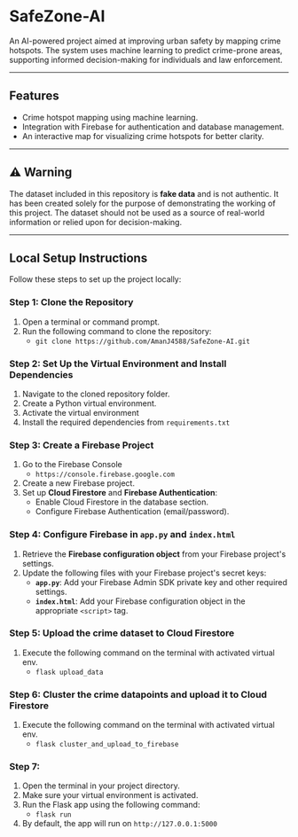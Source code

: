 # SafeZone-AI

An AI-powered project aimed at improving urban safety by mapping crime hotspots. The system uses machine learning to predict crime-prone areas, supporting informed decision-making for individuals and law enforcement.

---

## Features

- Crime hotspot mapping using machine learning.
- Integration with Firebase for authentication and database management.
- An interactive map for visualizing crime hotspots for better clarity.

---

## ⚠️ Warning

The dataset included in this repository is **fake data** and is not authentic. It has been created solely for the purpose of demonstrating the working of this project. The dataset should not be used as a source of real-world information or relied upon for decision-making.

---

## Local Setup Instructions

Follow these steps to set up the project locally:

### Step 1: Clone the Repository
1. Open a terminal or command prompt.
2. Run the following command to clone the repository:
   - `git clone https://github.com/AmanJ4588/SafeZone-AI.git`


### Step 2: Set Up the Virtual Environment and Install Dependencies
1. Navigate to the cloned repository folder. 
2. Create a Python virtual environment.  
3. Activate the virtual environment
4. Install the required dependencies from `requirements.txt`


### Step 3: Create a Firebase Project
1. Go to the Firebase Console
   - `https://console.firebase.google.com`
2. Create a new Firebase project.
3. Set up **Cloud Firestore** and **Firebase Authentication**:
   - Enable Cloud Firestore in the database section.
   - Configure Firebase Authentication (email/password).


### Step 4: Configure Firebase in `app.py` and `index.html`
1. Retrieve the **Firebase configuration object** from your Firebase project's settings.
2. Update the following files with your Firebase project's secret keys:
   - **`app.py`**: Add your Firebase Admin SDK private key and other required settings.
   - **`index.html`**: Add your Firebase configuration object in the appropriate `<script>` tag.


### Step 5: Upload the crime dataset to Cloud Firestore  
1. Execute the following command on the terminal with activated virtual env.
   - `flask upload_data`

### Step 6: Cluster the crime datapoints and upload it to Cloud Firestore
1. Execute the following command on the terminal with activated virtual env. 
   - `flask cluster_and_upload_to_firebase`

### Step 7: 
1. Open the terminal in your project directory.
2. Make sure your virtual environment is activated.
3. Run the Flask app using the following command:
   - `flask run`
4. By default, the app will run on `http://127.0.0.1:5000`



